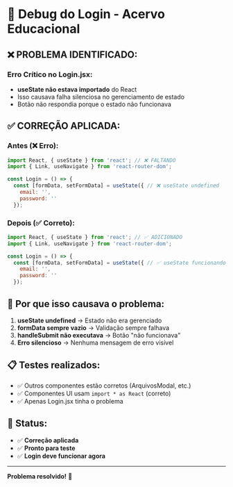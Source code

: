 # 🐛 Debug do Login - Acervo Educacional

## ❌ **PROBLEMA IDENTIFICADO:**

### **Erro Crítico no Login.jsx:**
- **useState não estava importado** do React
- Isso causava falha silenciosa no gerenciamento de estado
- Botão não respondia porque o estado não funcionava

## ✅ **CORREÇÃO APLICADA:**

### **Antes (❌ Erro):**
```javascript
import React, { useState } from 'react'; // ❌ FALTANDO
import { Link, useNavigate } from 'react-router-dom';

const Login = () => {
  const [formData, setFormData] = useState({ // ❌ useState undefined
    email: '',
    password: ''
  });
```

### **Depois (✅ Correto):**
```javascript
import React, { useState } from 'react'; // ✅ ADICIONADO
import { Link, useNavigate } from 'react-router-dom';

const Login = () => {
  const [formData, setFormData] = useState({ // ✅ useState funcionando
    email: '',
    password: ''
  });
```

## 🎯 **Por que isso causava o problema:**

1. **useState undefined** → Estado não era gerenciado
2. **formData sempre vazio** → Validação sempre falhava
3. **handleSubmit não executava** → Botão "não funcionava"
4. **Erro silencioso** → Nenhuma mensagem de erro visível

## 📋 **Testes realizados:**
- ✅ Outros componentes estão corretos (ArquivosModal, etc.)
- ✅ Componentes UI usam `import * as React` (correto)
- ✅ Apenas Login.jsx tinha o problema

## 🚀 **Status:**
- ✅ **Correção aplicada**
- ✅ **Pronto para teste**
- ✅ **Login deve funcionar agora**

---
**Problema resolvido!** 🎉

